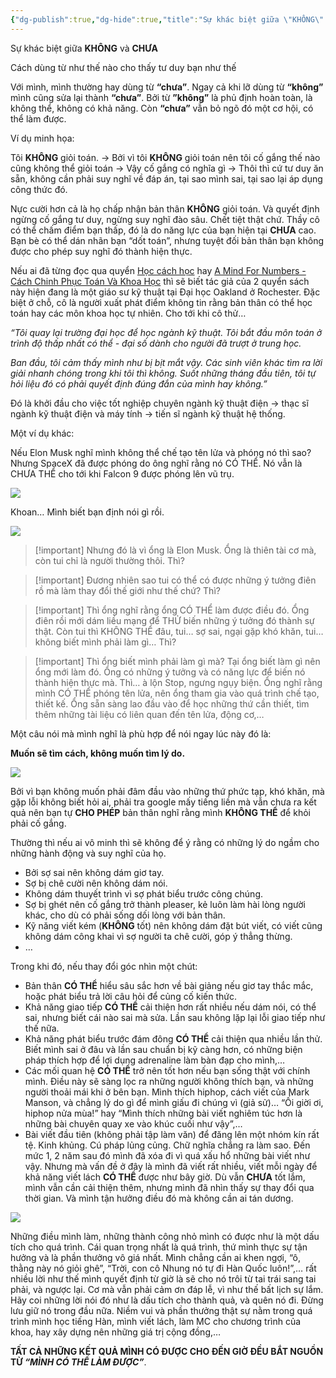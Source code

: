 ```yaml
---
{"dg-publish":true,"dg-hide":true,"title":"Sự khác biệt giữa \"KHÔNG\" và \"CHƯA\"","word-count":1367,"tags":["diary-publish"],"permalink":"/nhat-ky/nam-2023/thang-8/2023-08-24/","hide":true,"dgPassFrontmatter":true}
---
```


Sự khác biệt giữa **KHÔNG** và **CHƯA**

Cách dùng từ như thế nào cho thấy tư duy bạn như thế

Với mình, mình thường hay dùng từ **“chưa”**. Ngay cả khi lỡ dùng từ **“không”** mình cũng sửa lại thành **“chưa”**. Bởi từ **”không”** là phủ định hoàn toàn, là không thể, không có khả năng. Còn **“chưa”** vẫn bỏ ngõ đó một cơ hội, có thể làm được.

Ví dụ minh họa:

Tôi **KHÔNG** giỏi toán. → Bởi vì tôi **KHÔNG** giỏi toán nên tôi cố gắng thế nào cũng không thể giỏi toán → Vậy cố gắng có nghĩa gì → Thôi thì cứ tư duy ăn sẵn, không cần phải suy nghĩ về đáp án, tại sao mình sai, tại sao lại áp dụng công thức đó.

Nực cười hơn cả là họ chấp nhận bản thân **KHÔNG** giỏi toán. Và quyết định ngừng cố gắng tư duy, ngừng suy nghĩ đào sâu. Chết tiệt thật chứ. Thầy cô có thể chấm điểm bạn thấp, đó là do năng lực của bạn hiện tại **CHƯA** cao. Bạn bè có thể dán nhãn bạn “dốt toán”, nhưng tuyệt đối bản thân bạn không được cho phép suy nghĩ đó thành hiện thực.

Nếu ai đã từng đọc qua quyển [Học cách học](https://shopee.vn/Sách-Học-Cách-Học-Learning-How-To-Learn-(Tái-Bản-Mới-Nhất)-i.431679329.14541556005?sp_atk=68244bcb-4873-476c-8032-b02e75f2eda0) hay [A Mind For Numbers - Cách Chinh Phục Toán Và Khoa Học](https://shopee.vn/Sách-A-Mind-For-Numbers-Cách-Chinh-Phục-Toán-Và-Khoa-Học-i.431679329.4990462642) thì sẽ biết tác giả của 2 quyển sách này hiện đang là một giáo sư kỹ thuật tại Đại học Oakland ở Rochester. Đặc biệt ở chỗ, cô là người xuất phát điểm không tin rằng bản thân có thể học toán hay các môn khoa học tự nhiên. Cho tới khi cô thử…

*“Tôi quay lại trường đại học để học ngành kỹ thuật. Tôi bắt đầu môn toán ở trình độ thấp nhất có thể - đại số dành cho người đã trượt ở trung học.*

*Ban đầu, tôi cảm thấy mình như bị bịt mắt vậy. Các sinh viên khác tìm ra lời giải nhanh chóng trong khi tôi thì không. Suốt những tháng đầu tiên, tôi tự hỏi liệu đó có phải quyết định đúng đắn của mình hay không.”*

Đó là khởi đầu cho việc tốt nghiệp chuyên ngành kỹ thuật điện → thạc sĩ ngành kỹ thuật điện và máy tính → tiến sĩ ngành kỹ thuật hệ thống.

Một ví dụ khác:

Nếu Elon Musk nghĩ mình không thể chế tạo tên lửa và phóng nó thì sao?
Nhưng SpaceX đã được phóng do ông nghĩ rằng nó CÓ THỂ.
Nó vẫn là CHƯA THỂ cho tới khi Falcon 9 được phóng lên vũ trụ.

![](https://i.imgur.com/uAjw72y.gif)

Khoan… Mình biết bạn định nói gì rồi.

![](https://i.imgur.com/2knatJF.gif)



> [!important] Nhưng đó là vì ổng là Elon Musk. Ổng là thiên tài cơ mà, còn tui chỉ là người thường thôi.
> Thì?


> [!important] Đương nhiên sao tui có thể có được những ý tưởng điên rồ mà làm thay đổi thế giới như thế chứ? 
> Thì?


> [!important] Thì ổng nghĩ rằng ổng CÓ THỂ làm được điều đó. Ổng điên rồi mới dám liều mạng để THỬ biến những ý tưởng đó thành sự thật. Còn tui thì KHÔNG THỂ đâu, tui… sợ sai, ngại gặp khó khăn, tui… không biết mình phải làm gì…
> Thì?


> [!important] Thì ổng biết mình phải làm gì mà? Tại ổng biết làm gì nên ổng mới làm đó. Ổng có những ý tưởng và có năng lực để biến nó thành hiện thực mà.
> Thì… à lộn Stop, ngưng ngụy biện. Ổng nghĩ rằng mình CÓ THỂ phóng tên lửa, nên ổng tham gia vào quá trình chế tạo, thiết kế. Ổng sẵn sàng lao đầu vào để học những thứ cần thiết, tìm thêm những tài liệu có liên quan đến tên lửa, động cơ,…

Một câu nói mà mình nghĩ là phù hợp để nói ngay lúc này đó là:

**Muốn sẽ tìm cách, không muốn tìm lý do.**

![](https://i.imgur.com/Mn9uXQ1.gif)

Bởi vì bạn không muốn phải đâm đầu vào những thứ phức tạp, khó khăn, mà gặp lỗi không biết hỏi ai, phải tra google mấy tiếng liền mà vẫn chưa ra kết quả nên bạn tự **CHO PHÉP** bản thân nghĩ rằng mình **KHÔNG THỂ** để khỏi phải cố gắng.

Thường thì nếu ai vô minh thì sẽ không để ý rằng có những lý do ngầm cho những hành động và suy nghĩ của họ.
- Bởi sợ sai nên không dám giơ tay.
- Sợ bị chê cười nên không dám nói.
- Không dám thuyết trình vì sợ phát biểu trước công chúng.
- Sợ bị ghét nên cố gắng trở thành pleaser, kẻ luôn làm hài lòng người khác, cho dù có phải sống dối lòng với bản thân.
- Kỹ năng viết kém (**KHÔNG** tốt) nên không dám đặt bút viết, có viết cũng không dám công khai vì sợ người ta chê cười, góp ý thẳng thừng.
- …

Trong khi đó, nếu thay đổi góc nhìn một chút:
- Bản thân **CÓ THỂ** hiểu sâu sắc hơn về bài giảng nếu giơ tay thắc mắc, hoặc phát biểu trả lời câu hỏi để củng cố kiến thức.
- Khả năng giao tiếp **CÓ THỂ** cải thiện hơn rất nhiều nếu dám nói, có thể sai, nhưng biết cái nào sai mà sửa. Lần sau không lặp lại lỗi giao tiếp như thế nữa.
- Khả năng phát biểu trước đám đông **CÓ THỂ** cải thiện qua nhiều lần thử. Biết mình sai ở đâu và lần sau chuẩn bị kỹ càng hơn, có những biện pháp thích hợp để lợi dụng adrenaline làm bàn đạp cho mình,…
- Các mối quan hệ **CÓ THỂ** trở nên tốt hơn nếu bạn sống thật với chính mình. Điều này sẽ sàng lọc ra những người không thích bạn, và những người thoải mái khi ở bên bạn. Mình thích hiphop, cách viết của Mark Manson, và chẳng lý do gì để mình giấu đi chúng vì (giả sử)… “Ối giời ơi, hiphop nửa mùa!” hay “Mình thích những bài viết nghiêm túc hơn là những bài chuyên quay xe vào khúc cuối như vậy”,…
- Bài viết đầu tiên (không phải tập làm văn) để đăng lên một nhóm kín rất tệ. Kinh khủng. Cú pháp lủng củng. Chữ nghĩa chẳng ra làm sao. Đến mức 1, 2 năm sau đó mình đã xóa đi vì quá xấu hổ những bài viết như vậy. Nhưng mà vấn đề ở đây là mình đã viết rất nhiều, viết mỗi ngày để khả năng viết lách **CÓ THỂ** được như bây giờ. Dù vẫn **CHƯA** tốt lắm, mình vẫn cần cải thiện thêm, nhưng mình đã nhìn thấy sự thay đổi qua thời gian. Và mình tận hưởng điều đó mà không cần ai tán dương.

![](https://i.imgur.com/ZKSlGkV.gif)

Những điều mình làm, những thành công nhỏ mình có được như là một dấu tích cho quá trình. Cái quan trọng nhất là quá trình, thứ mình thực sự tận hưởng và là phần thưởng vô giá nhất. Mình chẳng cần ai khen ngợi, “ô, thằng này nó giỏi ghê”, “Trời, con cô Nhung nó tự đi Hàn Quốc luôn!”,… rất nhiều lời như thế mình quyết định từ giờ là sẽ cho nó trôi từ tai trái sang tai phải, và ngược lại. Cơ mà vẫn phải cảm ơn đáp lễ, vì như thế bất lịch sự lắm. Hãy coi những lời nói đó như là dấu tích cho thành quả, và quên nó đi. Đừng lưu giữ nó trong đầu nữa. Niềm vui và phần thưởng thật sự nằm trong quá trình mình học tiếng Hàn, mình viết lách, làm MC cho chương trình của khoa, hay xây dựng nên những giá trị cộng đồng,…

**TẤT CẢ NHỮNG KẾT QUẢ MÌNH CÓ ĐƯỢC CHO ĐẾN GIỜ ĐỀU BẮT NGUỒN TỪ *“MÌNH CÓ THỂ LÀM ĐƯỢC”***.